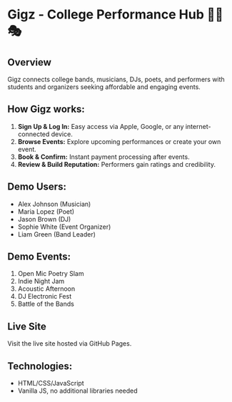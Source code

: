 # Gigz - College Performance Hub 🎸🎤🎭

## Overview
Gigz connects college bands, musicians, DJs, poets, and performers with students and organizers seeking affordable and engaging events.

## How Gigz works:
1. **Sign Up & Log In:** Easy access via Apple, Google, or any internet-connected device.
2. **Browse Events:** Explore upcoming performances or create your own event.
3. **Book & Confirm:** Instant payment processing after events.
4. **Review & Build Reputation:** Performers gain ratings and credibility.

## Demo Users:
- Alex Johnson (Musician)
- Maria Lopez (Poet)
- Jason Brown (DJ)
- Sophie White (Event Organizer)
- Liam Green (Band Leader)

## Demo Events:
1. Open Mic Poetry Slam
2. Indie Night Jam
3. Acoustic Afternoon
4. DJ Electronic Fest
5. Battle of the Bands

## Live Site
Visit the live site hosted via GitHub Pages.

## Technologies:
- HTML/CSS/JavaScript
- Vanilla JS, no additional libraries needed
